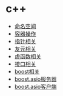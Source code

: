 c++
===

* [命名空间](namespace.cc)
* [容器操作](container.cc)
* [指针相关](pointer.cc)
* [友元相关](friend.cc)
* [虚函数相关](virtual.cc)
* [接口相关](interface.cc)
* [boost相关](boost.cc)
* [boost.asio服务器](boostAsioServer.cc)
* [boost.asio客户端](boostAsioClient.cc)
